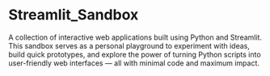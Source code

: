 # Streamlit_Sandbox
A collection of interactive web applications built using Python and Streamlit. This sandbox serves as a personal playground to experiment with ideas, build quick prototypes, and explore the power of turning Python scripts into user-friendly web interfaces — all with minimal code and maximum impact.
